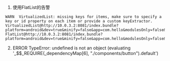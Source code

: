 
1. 使用FlatList的告警 
```
WARN  VirtualizedList: missing keys for items, make sure to specify a key or id property on each item or provide a custom keyExtractor.  
VirtualizedList@http://10.0.3.2:8081/index.bundle?platform=android&dev=true&minify=false&app=com.hello&modulesOnly=false&runModule=true:67879:36
FlatList@http://10.0.3.2:8081/index.bundle?platform=android&dev=true&minify=false&app=com.hello&modulesOnly=false&runModule=true:67493:36

```

2. ERROR  TypeError: undefined is not an object (evaluating '_$$_REQUIRE(_dependencyMap[6], "./components/button").default')
